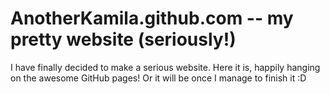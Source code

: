 AnotherKamila.github.com -- my pretty website (seriously!)
==========================================================

I have finally decided to make a serious website. Here it is, happily hanging on the awesome GitHub pages! Or it will be once I manage to finish it :D